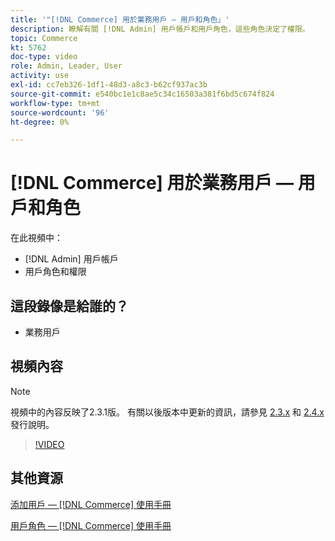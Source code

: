 ```yaml
---
title: '"[!DNL Commerce] 用於業務用戶 — 用戶和角色」'
description: 瞭解有關 [!DNL Admin] 用戶帳戶和用戶角色，這些角色決定了權限。
topic: Commerce
kt: 5762
doc-type: video
role: Admin, Leader, User
activity: use
exl-id: cc7eb326-1df1-48d3-a8c3-b62cf937ac3b
source-git-commit: e540bc1e1c8ae5c34c16503a381f6bd5c674f824
workflow-type: tm+mt
source-wordcount: '96'
ht-degree: 0%

---
```


# [!DNL Commerce] 用於業務用戶 — 用戶和角色

在此視頻中：

- [!DNL Admin] 用戶帳戶
- 用戶角色和權限

## 這段錄像是給誰的？

- 業務用戶

## 視頻內容

>[!NOTE]
>
>視頻中的內容反映了2.3.1版。 有關以後版本中更新的資訊，請參見 [ 2.3.x](https://devdocs.magento.com/guides/v2.3/release-notes/bk-release-notes.html) 和 [2.4.x](https://devdocs.magento.com/guides/v2.4/release-notes/bk-release-notes.html) 發行說明。

>[!VIDEO](https://video.tv.adobe.com/v/35947?quality=12&learn=on)

## 其他資源

[添加用戶 —  [!DNL Commerce] 使用手冊](https://docs.magento.com/user-guide/system/permissions-users-all.html)

[用戶角色 —  [!DNL Commerce] 使用手冊](https://docs.magento.com/user-guide/system/permissions-user-roles.html)
